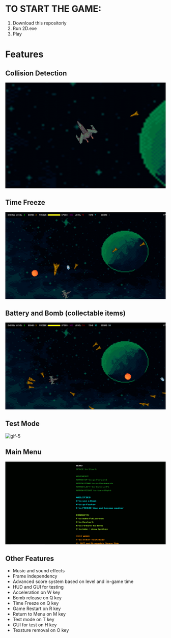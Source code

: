 # TO START THE GAME:

1. Download this repositoriy
2. Run 2D.exe
3. Play

# Features

## Collision Detection

![gif-1](gifs/gif-1-collision.gif)

## Time Freeze

![gif-2](gifs/gif-2-freeze.gif)

## Battery and Bomb (collectable items)

![gif-3](gifs/gif-3-items.gif)

## Test Mode

![gif-5](gifs/gif-5-test.gif)

## Main Menu

![screenshot-1](images/screenshot-1-main-menu.jpg)

## Other Features

* Music and sound effects
* Frame independency
* Advanced score system based on level and in-game time
* HUD and GUI for testing
* Acceleration on W key
* Bomb release on Q key
* Time Freeze on Q key
* Game Restart on R key
* Return to Menu on M key
* Test mode on T key
* GUI for test on H key
* Texsture removal on O key

